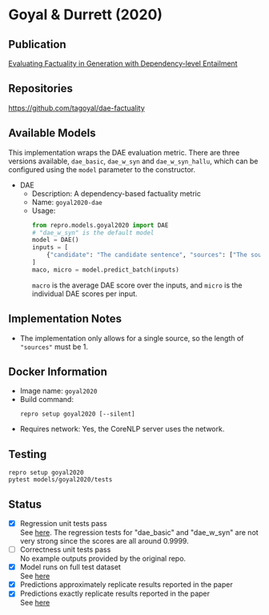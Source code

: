 # Goyal & Durrett (2020)

## Publication
[Evaluating Factuality in Generation with Dependency-level Entailment](https://aclanthology.org/2020.findings-emnlp.322/)

## Repositories
https://github.com/tagoyal/dae-factuality

## Available Models
This implementation wraps the DAE evaluation metric.
There are three versions available, `dae_basic`, `dae_w_syn` and `dae_w_syn_hallu`, which can be configured using the `model` parameter to the constructor.

- DAE
  - Description: A dependency-based factuality metric
  - Name: `goyal2020-dae`
  - Usage:
    ```python
    from repro.models.goyal2020 import DAE
    # "dae_w_syn" is the default model
    model = DAE()
    inputs = [
        {"candidate": "The candidate sentence", "sources": ["The source sentence"]}
    ]
    maco, micro = model.predict_batch(inputs)
    ```
    `macro` is the average DAE score over the inputs, and `micro` is the individual DAE scores per input.
    
## Implementation Notes
- The implementation only allows for a single source, so the length of `"sources"` must be 1.
    
## Docker Information
- Image name: `goyal2020`
- Build command:
  ```shell script
  repro setup goyal2020 [--silent]
  ```
- Requires network: Yes, the CoreNLP server uses the network.
  
## Testing
```shell script
repro setup goyal2020
pytest models/goyal2020/tests
```

## Status
- [x] Regression unit tests pass  
See [here](https://github.com/danieldeutsch/repro/actions/runs/1105599382).
The regression tests for "dae_basic" and "dae_w_syn" are not very strong since the scores are all around 0.9999.
- [ ] Correctness unit tests pass  
No example outputs provided by the original repo.
- [X] Model runs on full test dataset  
See [here](https://github.com/danieldeutsch/repro/tree/master/models/goyal2020/experiments/reproduce-results)
- [x] Predictions approximately replicate results reported in the paper  
- [x] Predictions exactly replicate results reported in the paper  
See [here](https://github.com/danieldeutsch/repro/tree/master/models/goyal2020/experiments/reproduce-results)